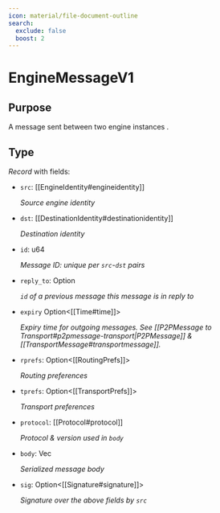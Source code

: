 ```yaml
---
icon: material/file-document-outline
search:
  exclude: false
  boost: 2
---
```


# EngineMessageV1

## Purpose

<!-- --8<-- [start:purpose] -->
A message sent between two engine instances .
<!-- --8<-- [end:purpose] -->

## Type

<!-- --8<-- [start:type] -->
<div class="type" markdown>

*Record* with fields:

- `src`: [[EngineIdentity#engineidentity]]

  *Source engine identity*

- `dst`: [[DestinationIdentity#destinationidentity]]

  *Destination identity*

- `id`: u64

  *Message ID: unique per `src`-`dst` pairs*

- `reply_to`: Option<u64>

  *`id` of a previous message this message is in reply to*

- `expiry` Option<[[Time#time]]>

  *Expiry time for outgoing messages.*
  *See [[P2PMessage to Transport#p2pmessage-transport|P2PMessage]] & [[TransportMessage#transportmessage]].*

- `rprefs`: Option<[[RoutingPrefs]]>

  *Routing preferences*

- `tprefs`: Option<[[TransportPrefs]]>

  *Transport preferences*

- `protocol`: [[Protocol#protocol]]

  *Protocol & version used in `body`*

- `body`: Vec<u8>

  *Serialized message body*

- `sig`: Option<[[Signature#signature]]>

  *Signature over the above fields by `src`*

</div>
<!-- --8<-- [end:type] -->
